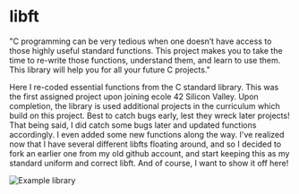 # libft

"C programming can be very tedious when one doesn’t have access to those highly useful standard functions. This project makes you to take the time to re-write those functions, understand them, and learn to use them. This library will help you for all your future C projects."

Here I re-coded essential functions from the C standard library. This was the first assigned project upon joining ecole 42 Silicon Valley. Upon completion, the library is used additional projects in the curriculum which build on this project. Best to catch bugs early, lest they wreck later projects! That being said, I did catch some bugs later and updated functions accordingly. I even added some new functions along the way. I've realized now that I have several different libfts floating around, and so I decided to fork an earlier one from my old github account, and start keeping this as my standard uniform and correct libft. And of course, I want to show it off here!

![Example library](../assets/20210831_scds_227.jpg)
